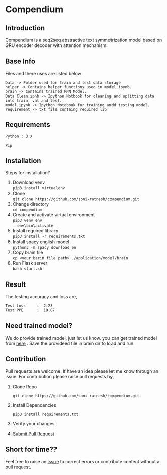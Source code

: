 # Compendium
## Introduction
Compendium is a seq2seq abstractive text symmetrization model based on GRU encoder decoder with attention mechanism.  
## Base Info
Files and there uses are listed below
     
    Data -> Folder used for train and test data storage
    helper -> Contains helper functions used in model.ipynb.
    brain -> Contains trained RNN Model.
    Data Clean.ipnb -> Ipython Notbook for cleaning and splitting data into train, val and test.
    model.ipynb -> Ipython Notebook for training andd testing model.
    requirement -> txt file containg required lib
    
## Requirements

`Python : 3.X`

`Pip`

## Installation
Steps for installation?<br>
1. Download venv<br>
    `pip3 install virtualenv`
2. Clone<br>
    `git clone https://github.com/soni-ratnesh/compendium.git`
3. Change directory<br>
    `cd compendium                                                                                                                                                                                                                                                                                                                                                                                                                                                                                                                                                                                                                      `
4. Create and activate virtual environment<br>
    `pip3 venv env`<br> 
    `. env\bin\activate`
5. Install required library<br>
    `pip3 install -r requirements.txt`  
6. Install spacy english model<br>
    `python3 -m spacy download en`<br>
7. Copy brain file<br>
    `cp <your barin file path> ./application/model/brain`<br>
8. Run Flask server<br>
    `bash start.sh`

## Result
The testing accuracy and loss are,<br>

    Test Loss     :  2.23
    Test PPE      :  10.87

## Need trained model?
We do provide trained model, just let us know. you can get trained model from [here](https://drive.google.com/file/d/1v4Ja_5NAHfUe4e_cJi1wGFI8XojVTyfV/view?usp=sharing) . Save the provideed file in brain dir to load and run.


## Contribution
Pull requests are welcome. If have an idea please let me know through an issue.
For contribution please raise pull requests by,


 1. Clone Repo

    `git clone https://github.com/soni-ratnesh/compendium.git`

 2. Install Dependencies
 
    `pip3 install requirements.txt`

 3. Verify your changes 

 4. [Submit Pull Request](https://docs.github.com/en/github/collaborating-with-issues-and-pull-requests/creating-a-pull-request)

## Short for time??<br>                                                  
Feel free to raise an [issue](https://github.com/soni-ratnesh/compendium/issues) to correct errors or contribute content without a pull request.
